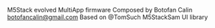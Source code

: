 M5Stack evolved MultiApp firmware
Composed by Botofan Calin botofancalin@gmail.com
Based on @TomSuch M5StackSam UI library
